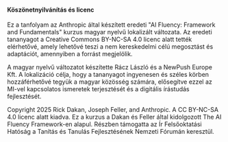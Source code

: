 #### Köszönetnyilvánítás és licenc

Ez a tanfolyam az Anthropic által készített eredeti "AI Fluency: Framework and Fundamentals" kurzus magyar nyelvű lokalizált változata. Az eredeti tananyagot a Creative Commons BY-NC-SA 4.0 licenc alatt tették elérhetővé, amely lehetővé teszi a nem kereskedelmi célú megosztást és adaptációt, amennyiben a forrást megjelölik.

A magyar nyelvű változatot készítette Rácz László és a NewPush Europe Kft. A lokalizáció célja, hogy a tananyagot ingyenesen és széles körben hozzáférhetővé tegyük a magyar közösség számára, elősegítve ezzel az MI-vel kapcsolatos ismeretek terjesztését és a digitális írástudás fejlesztését.

Copyright 2025 Rick Dakan, Joseph Feller, and Anthropic. A CC BY-NC-SA 4.0 licenc alatt kiadva. Ez a kurzus a Dakan és Feller által kidolgozott The AI Fluency Framework-en alapul. Részben támogatta az Ír Felsőoktatási Hatóság a Tanítás és Tanulás Fejlesztésének Nemzeti Fórumán keresztül.